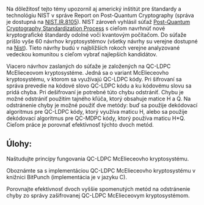 Na dôležitosť tejto témy upozornil aj americký inštitút pre štandardy a technológiu NIST v správe Report on Post-Quantum Cryptography (správa je dostupná na [NIST.IR.8105](https://nvlpubs.nist.gov/nistpubs/ir/2016/NIST.IR.8105.pdf)). NIST zároveň vyhlásil súťaž [Post-Quantum Cryptography Standardization Process](https://csrc.nist.gov/Projects/Post-Quantum-Cryptography/Post-Quantum-Cryptography-Standardization) s cieľom navrhnúť nové kryptografické štandardy odolné voči kvantovým počítačom. Do súťaže prišlo vyše 60 návrhov kryptosystémov (všetky návrhy su verejne dostupné na [Nist](https://csrc.nist.gov/projects/post-quantum-cryptography/round-1-submissions)). Tieto návrhy budú v najbližších rokoch verejne analyzované vedeckou komunitou s cieľom vybrať najlepších kandidátov.

Viacero návrhov zaslaných do súťaže je založených na QC-LDPC McElieceovom kryptosystéme. Jedná sa o variant McElieceovho kryptosystému, v ktorom sa využívajú QC-LDPC kódy. Pri šifrovaní sa správa prevedie na kódové slovo QC-LDPC kódu a ku kódovému slovu sa pridá chyba. Pri dešifrovaní je potrebné túto chybu odstrániť. Chybu je možné odstrániť použitím tajného kľúča, ktorý obsahuje matice H a Q. Na odstránenie chyby je možné použiť dve metódy: buď sa použije dekódovací algoritmus pre QC-LDPC kódy, ktorý využíva maticu H, alebo sa použije dekódovací algoritmus pre QC-MDPC kódy, ktorý používa maticu H*Q. Cieľom práce je porovnať efektívnosť týchto dvoch metód.

## Úlohy:

Naštudujte princípy fungovania QC-LDPC McElieceovho kryptosystému.

Oboznámte sa s implementáciou QC-LDPC McElieceovho kryptosystému v knižnici BitPunch (implementácia je v jazyku C).

Porovnajte efektívnosť dvoch vyššie spomenutých metód na odstránenie chyby zo správy zašifrovanej QC-LDPC McElieceovym kryptosystémom.
